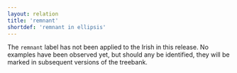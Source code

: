 ```yaml
---
layout: relation
title: 'remnant'
shortdef: 'remnant in ellipsis'
---
```


The `remnant` label has not been applied to the Irish in this release. No examples have been observed yet, but should any be identified, they will be marked in subsequent versions of the treebank.
